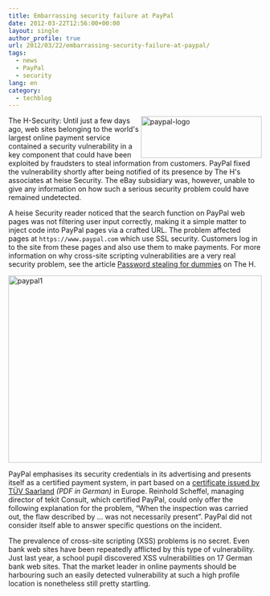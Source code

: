 ```yaml
---
title: Embarrassing security failure at PayPal
date: 2012-03-22T12:56:00+00:00
layout: single
author_profile: true
url: 2012/03/22/embarrassing-security-failure-at-paypal/
tags:
  - news
  - PayPal
  - security
lang: en
category: 
  - techblog
---
```

[<img title="paypal-logo" border="0" alt="paypal-logo" align="right" src="http://lh5.ggpht.com/-VtdK7ImWZSQ/T2saajEj30I/AAAAAAAAFRs/XJ9GJTD_G6U/paypal-logo_thumb%25255B1%25255D.jpg?imgmax=800" width="240" height="83" />](http://lh4.ggpht.com/-uvjzqLuN3sw/T2saX7jZffI/AAAAAAAAFRk/u6aq2SUsCSQ/s1600-h/paypal-logo%25255B3%25255D.jpg)The H-Security: Until just a few days ago, web sites belonging to the world's largest online payment service contained a security vulnerability in a key component that could have been exploited by fraudsters to steal information from customers. PayPal fixed the vulnerability shortly after being notified of its presence by The H's associates at heise Security. The eBay subsidiary was, however, unable to give any information on how such a serious security problem could have remained undetected. 

A heise Security reader noticed that the search function on PayPal web pages was not filtering user input correctly, making it a simple matter to inject code into PayPal pages via a crafted URL. The problem affected pages at `https://www.paypal.com` which use SSL security. Customers log in to the site from these pages and also use them to make payments. For more information on why cross-site scripting vulnerabilities are a very real security problem, see the article [Password stealing for dummies](http://www.h-online.com/security/features/Password-stealing-for-dummies-747145.html) on The H. 

[<img title="paypal1" border="0" alt="paypal1" src="http://lh5.ggpht.com/-JRbsJ0gTzmc/T2saipp3LmI/AAAAAAAAFR8/WHEn_DrRwWA/paypal1_thumb%25255B1%25255D.png?imgmax=800" width="504" height="373" />](http://lh3.ggpht.com/-5dZtiATgX2o/T2saec3GgTI/AAAAAAAAFR0/YWDnEg0kEtY/s1600-h/paypal1%25255B3%25255D.png) 

PayPal emphasises its security credentials in its advertising and presents itself as a certified payment system, in part based on a [certificate issued by TÜV Saarland](https://www.paypal-deutschland.de/external/Tuev-Zertifikat-2011.pdf) _(PDF in German)_ in Europe. Reinhold Scheffel, managing director of tekit Consult, which certified PayPal, could only offer the following explanation for the problem, “When the inspection was carried out, the flaw described by … was not necessarily present”. PayPal did not consider itself able to answer specific questions on the incident. 

The prevalence of cross-site scripting (XSS) problems is no secret. Even bank web sites have been repeatedly afflicted by this type of vulnerability. Just last year, a school pupil discovered XSS vulnerabilities on 17 German bank web sites. That the market leader in online payments should be harbouring such an easily detected vulnerability at such a high profile location is nonetheless still pretty startling.